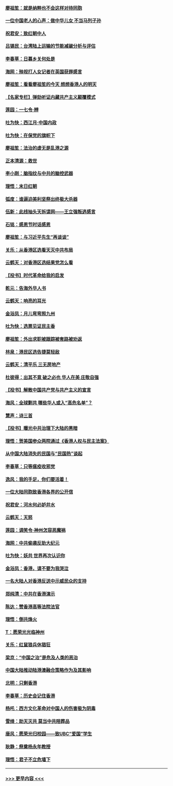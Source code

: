 #### [廖祖笙：就是纳粹也不会这样对待同胞](../pages/nsc993/n11697658.md?t=12040244) 
#### [一位中国老人的心声：做中华儿女 不当马列子孙](../pages/nsc993/n11697525.md?t=12040244) 
#### [祝君安：致红朝中人](../pages/nsc993/n11697518.md?t=12040244) 
#### [吕锡民：台湾陆上运输的节能减碳分析与评估](../pages/nsc993/n11694983.md?t=12040244) 
#### [李春草：日暮乡关何处是](../pages/nsc993/n11694805.md?t=12040244) 
#### [海网：殃视打人女记者在英国获罪感言](../pages/nsc993/n11693832.md?t=12040244) 
#### [廖祖笙：看看廖祖笙的今天 想想香港人的明天](../pages/nsc993/n11693707.md?t=12040244) 
#### [【名家专栏】弹劾听证内藏共产主义颠覆模式](../pages/nsc993/n11693563.md?t=12040244) 
#### [莲园：一七令‧辨](../pages/nsc993/n11692558.md?t=12040244) 
#### [吐为快：西江月·中国内政](../pages/nsc993/n11692071.md?t=12040244) 
#### [吐为快：在保党的旗帜下](../pages/nsc993/n11691188.md?t=12040244) 
#### [廖祖笙：法治的虚无是乱港之源](../pages/nsc993/n11690605.md?t=12040244) 
#### [正本清源：救世](../pages/nsc993/n11689134.md?t=12040244) 
#### [李小刚：脑指纹与中共的脑控武器](../pages/nsc993/n11688900.md?t=12040244) 
#### [理悟：末日红朝](../pages/nsc993/n11688829.md?t=12040244) 
#### [弧度：谁逼迫美利坚祭出终极大杀器](../pages/nsc993/n11688735.md?t=12040244) 
#### [伍新：此线抽头天拆谍网——王立强叛逃感言](../pages/nsc993/n11687981.md?t=12040244) 
#### [石铭：感恩节时话感恩](../pages/nsc993/n11687568.md?t=12040244) 
#### [廖祖笙：与习近平先生“再谈谈”](../pages/nsc993/n11687005.md?t=12040244) 
#### [关乐：从香港区选看天灭中共布局](../pages/nsc993/n11686647.md?t=12040244) 
#### [云鹤天：对香港区选结果党怎么看](../pages/nsc993/n11686216.md?t=12040244) 
#### [【投书】时代革命给我的启发](../pages/nsc993/n11684287.md?t=12040244) 
#### [乾元：告海外华人书](../pages/nsc993/n11684044.md?t=12040244) 
#### [云鹤天：响亮的耳光](../pages/nsc993/n11684254.md?t=12040244) 
#### [金浴凤：月儿弯弯照九州](../pages/nsc993/n11684231.md?t=12040244) 
#### [吐为快：选票见证民主香](../pages/nsc993/n11684206.md?t=12040244) 
#### [廖祖笙：外出求职被跟踪被套路被劝返](../pages/nsc993/n11683874.md?t=12040244) 
#### [林泉：港民区选告捷莫轻敌](../pages/nsc993/n11683930.md?t=12040244) 
#### [云鹤天：清平乐 三无房地产](../pages/nsc993/n11681521.md?t=12040244) 
#### [杜彼得：出其不意 破之必也 华人在美 庄敬自强](../pages/nsc993/n11679554.md?t=12040244) 
#### [【投书】解散中国共产党与共产主义的宣言](../pages/nsc993/n11679177.md?t=12040244) 
#### [海风：全球剿共 哪些华人或入“高危名单”？](../pages/nsc993/n11678617.md?t=12040244) 
#### [慧声：诗三首](../pages/nsc993/n11678848.md?t=12040244) 
#### [【投书】曝光中共治理下大陆的黑暗](../pages/nsc993/n11678674.md?t=12040244) 
#### [理悟：贺美国参众两院通过《香港人权与民主法案》](../pages/nsc993/n11678104.md?t=12040244) 
#### [从中国大陆消失的民国与“民国热”谈起](../pages/nsc993/n11678075.md?t=12040244) 
#### [李春草：只等瘟疫收邪党](../pages/nsc993/n11677308.md?t=12040244) 
#### [逸风：我的手足，你们要活着！](../pages/nsc993/n11676352.md?t=12040244) 
#### [一位大陆同胞致香港各界的公开信](../pages/nsc993/n11675761.md?t=12040244) 
#### [祝君安：河水何必妒井水](../pages/nsc993/n11675746.md?t=12040244) 
#### [云鹤天：天怒](../pages/nsc993/n11675718.md?t=12040244) 
#### [莲园：调笑令‧神州怎容恶魔祸](../pages/nsc993/n11675648.md?t=12040244) 
#### [海网：中共偷袭反助大纪元](../pages/nsc993/n11673515.md?t=12040244) 
#### [吐为快：妖共 世界再次认识你](../pages/nsc993/n11673506.md?t=12040244) 
#### [金浴凤：香港，请不要为我哭泣](../pages/nsc993/n11673248.md?t=12040244) 
#### [一名大陆人对香港反送中示威民众的支持](../pages/nsc993/n11672615.md?t=12040244) 
#### [郑纯清：中共在香港演示](../pages/nsc993/n11670539.md?t=12040244) 
#### [陈达：赞香港高等法院法官](../pages/nsc993/n11669542.md?t=12040244) 
#### [理悟：倒共烽火](../pages/nsc993/n11668844.md?t=12040244) 
#### [T：愿荣光光临神州](../pages/nsc993/n11668421.md?t=12040244) 
#### [关乐：红鼠狼兵休猖狂](../pages/nsc993/n11668378.md?t=12040244) 
#### [梁京：“中国之治”是危及人类的恶治](../pages/nsc993/n11668328.md?t=12040244) 
#### [中国大陆推动陆港澳融合策略作为及其影响](../pages/nsc993/n11668157.md?t=12040244) 
#### [北明：只剩香港](../pages/nsc993/n11668002.md?t=12040244) 
#### [李春草：历史会记住香港](../pages/nsc993/n11667927.md?t=12040244) 
#### [杨吒：西方文化革命对中国人的伤害极为阴毒](../pages/nsc993/n11664521.md?t=12040244) 
#### [雪绮：助天灭共 莫当中共陪葬品](../pages/nsc993/n11662650.md?t=12040244) 
#### [唐风：愿荣光归校园——致UBC“爱国”学生](../pages/nsc993/n11662194.md?t=12040244) 
#### [耿静：祭奠杨永年教授](../pages/nsc993/n11662514.md?t=12040244) 
#### [理悟：君子不立危墙下](../pages/nsc993/n11662172.md?t=12040244) 

----
#### [ >>> 更早内容 <<< ](../indexes/nsc993-earlier.md)
